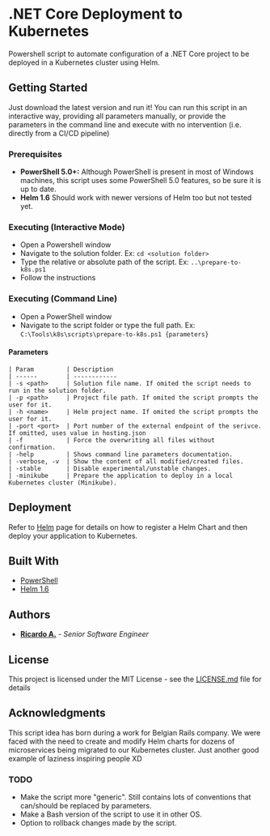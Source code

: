 # .NET Core Deployment to Kubernetes

Powershell script to automate configuration of a .NET Core project to be deployed in a Kubernetes cluster using Helm.

## Getting Started

Just download the latest version and run it!
You can run this script in an interactive way, providing all parameters manually, or provide the parameters in the command line and execute with no intervention (i.e. directly from a CI/CD pipeline)

### Prerequisites

- **PowerShell 5.0+:** Although PowerShell is present in most of Windows machines, this script uses some PowerShell 5.0 features, so be sure it is up to date.
- **Helm 1.6** Should work with newer versions of Helm too but not tested yet.

### Executing (Interactive Mode)

- Open a Powershell window
- Navigate to the solution folder. Ex: `cd <solution folder>`
- Type the relative or absolute path of the script. Ex: `..\prepare-to-k8s.ps1`
- Follow the instructions

### Executing (Command Line)

- Open a PowerShell window
- Navigate to the script folder or type the full path. Ex: `C:\Tools\k8s\scripts\prepare-to-k8s.ps1 {parameters}`

#### Parameters

    | Param         | Description
    | ------        | ------------
    | -s <path>     | Solution file name. If omited the script needs to run in the solution folder.
    | -p <path>     | Project file path. If omited the script prompts the user for it.
    | -h <name>     | Helm project name. If omited the script prompts the user for it.
    | -port <port>  | Port number of the external endpoint of the serivce. If omitted, uses value in hosting.json
    | -f            | Force the overwriting all files without confirmation.
    | -help         | Shows command line parameters documentation.
    | -verbose, -v  | Show the content of all modified/created files.
    | -stable       | Disable experimental/unstable changes.
    | -minikube     | Prepare the application to deploy in a local Kubernetes cluster (Minikube).

## Deployment

Refer to [Helm](https://helm.sh/) page for details on how to register a Helm Chart and then deploy your application to Kubernetes.

## Built With

* [PowerShell](https://github.com/PowerShell/PowerShell)
* [Helm 1.6](https://helm.sh/)

## Authors

* [**Ricardo A.**](https://www.linkedin.com/in/ricardo-alkain/) - *Senior Software Engineer*

## License

This project is licensed under the MIT License - see the [LICENSE.md](LICENSE.md) file for details

## Acknowledgments

This script idea has born during a work for Belgian Rails company. We were faced with the need to create and modify Helm charts for dozens of microservices being migrated to our Kubernetes cluster.
Just another good example of laziness inspiring people XD

### TODO

- Make the script more "generic". Still contains lots of conventions that can/should be replaced by parameters.
- Make a Bash version of the script to use it in other OS.
- Option to rollback changes made by the script.